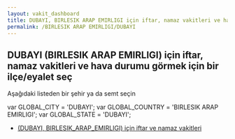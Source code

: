 ```yaml
---
layout: vakit_dashboard
title: DUBAYI, BIRLESIK ARAP EMIRLIGI için iftar, namaz vakitleri ve hava durumu - ilçe/eyalet seç
permalink: /BIRLESIK ARAP EMIRLIGI/DUBAYI
---
```


## DUBAYI (BIRLESIK ARAP EMIRLIGI) için iftar, namaz vakitleri ve hava durumu  görmek için bir ilçe/eyalet seç

Aşağıdaki listeden bir şehir ya da semt seçin



  var GLOBAL_CITY = 'DUBAYI';
  var GLOBAL_COUNTRY = 'BIRLESIK ARAP EMIRLIGI';
  var GLOBAL_STATE = 'DUBAYI';
* [ (DUBAYI, BIRLESIK_ARAP_EMIRLIGI) için iftar ve namaz vakitleri](/BIRLESIK_ARAP_EMIRLIGI/DUBAYI/)
</script>
<script type="text/javascript">